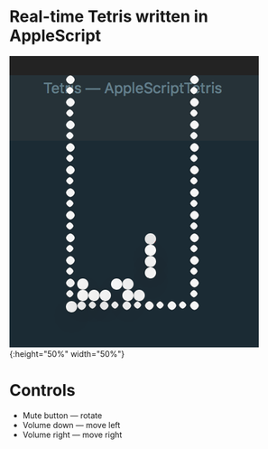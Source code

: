 Real-time Tetris written in AppleScript
=======
![](https://raw.githubusercontent.com/bolknote/AppleScriptTetris/master/screenshot.png){:height="50%" width="50%"}

Controls
=======
 * Mute button — rotate
 * Volume down — move left
 * Volume right — move right